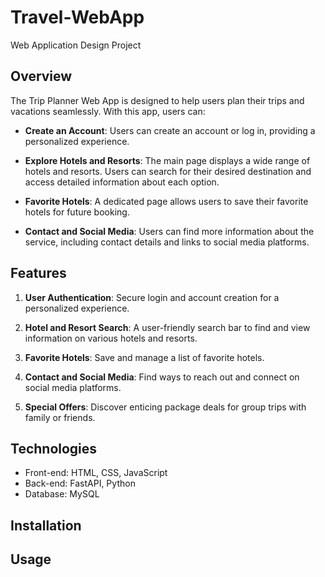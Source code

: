 # Travel-WebApp
Web Application Design Project

## Overview

The Trip Planner Web App is designed to help users plan their trips and vacations seamlessly. With this app, users can:

- **Create an Account**: Users can create an account or log in, providing a personalized experience.

- **Explore Hotels and Resorts**: The main page displays a wide range of hotels and resorts. Users can search for their desired destination and access detailed information about each option.

- **Favorite Hotels**: A dedicated page allows users to save their favorite hotels for future booking.

- **Contact and Social Media**: Users can find more information about the service, including contact details and links to social media platforms.


## Features

1. **User Authentication**: Secure login and account creation for a personalized experience.

2. **Hotel and Resort Search**: A user-friendly search bar to find and view information on various hotels and resorts.

3. **Favorite Hotels**: Save and manage a list of favorite hotels.

4. **Contact and Social Media**: Find ways to reach out and connect on social media platforms.

5. **Special Offers**: Discover enticing package deals for group trips with family or friends.

## Technologies

- Front-end: HTML, CSS, JavaScript
- Back-end: FastAPI, Python
- Database: MySQL

## Installation
## Usage